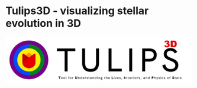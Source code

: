 # Tulips3D - visualizing stellar evolution in 3D

<div align="center">
<img src="images/Tulips3D_acronym_text_transparent.png" alt="" width="720" height="auto">
</div>
